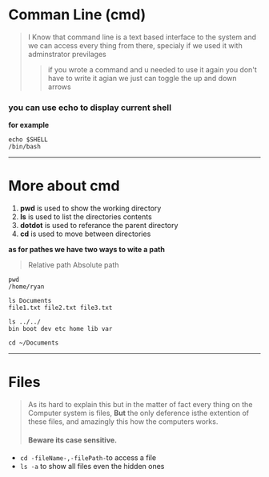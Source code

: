 # Comman Line (cmd)

> 
> I Know that command line is a text based interface to the system 
> and we can access every thing from there, specialy if we used it with adminstrator 
> previlages 
> > if you wrote a command and u needed to use it again you don't have to write it agian 
> > we just can toggle the up and down arrows 
> 


### you can use echo to display current shell
**for example**
```
echo $SHELL
/bin/bash

```
_______________________________________________________________________________

# More about cmd

1. **pwd** is used to show the working directory 
2. **ls** is used to list the directories contents
3. **dotdot** is used to referance the parent directory 
4. **cd** is used to move between directories


__as for pathes we have two ways to wite a path__

> 
> Relative path
> Absolute path 
> 

```
pwd
/home/ryan

ls Documents
file1.txt file2.txt file3.txt

ls ../../
bin boot dev etc home lib var

cd ~/Documents
```
_______________________________________________________________________________


# Files 

>  
> As its hard to explain this but in the matter of fact every thing on the 
> Computer system is files, **But** the only deference isthe extention of 
> these files, and amazingly this how the computers works. 
> #### Beware its case sensitive.

- `cd -fileName-,-filePath-`to access a file
- `ls -a` to show all files even the hidden ones 




